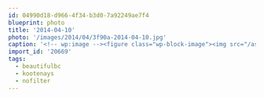 ```yaml
---
id: 04990d18-d966-4f34-b3d0-7a92249ae7f4
blueprint: photo
title: '2014-04-10'
photo: '/images/2014/04/3f90a-2014-04-10.jpg'
caption: '<!-- wp:image --><figure class="wp-block-image"><img src="/assets/images/2014/04/3f90a-2014-04-10.jpg" /></figure><!-- /wp:image --><!-- wp:paragraph --><p>#tbt that time I biked 37km along the 7summits trail #nofilter #beautifulbc #kootenays</p><!-- /wp:paragraph -->'
import_id: '20669'
tags:
  - beautifulbc
  - kootenays
  - nofilter
---
```

